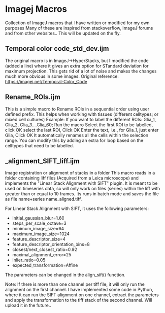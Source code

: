 # Imagej Macros
  Collection of ImageJ macros that I have written or modified for my own purposes
  Many of these are inspired from stackoverflow, ImageJ forums and from other websites..
  This will be updated on the fly.
 
## Temporal color code_std_dev.ijm
 
The original macro is in ImageJ->HyperStacks, but I modified the code (added a line) where it gives an extra option for STandard deviation for maximum projection. This gets rid of a lot of noise and makes the changes much more obvious in some images. 
Original reference: https://imagej.net/Temporal-Color_Code

## Rename_ROIs.ijm

This is a simple macro to Rename ROIs in a sequential order using user defined prefix. This helps when working with tissues (different celltypes; or mixed cell cultures)
Example: If you want to label the different ROIs: Glia_1, Glia_2, Glia_3....Glia_60; 
Run the macro
Select the first ROI to be labelled, click OK
select the last ROI, Click OK
Enter the text, i.e., for Glia_1, just enter Glia, Click OK
It automatically renames all the cells within the selection range.
You can modify this by adding an extra for loop based on the celltypes that need to be labelled.

## _alignment_SIFT_liff.ijm

Image registration or alignment of stacks in a folder
This macro reads in a folder containing liff files (Acquired from a Leica microscope) and implements the "Linear Stack Alignment with SIFT" plugin. It is meant to be used on timeseries data, so will only work on files (series) within the liff with greater than or equal to 10 frames. Its runs in batch mode and saves the file as file name+series name_aligned.tiff.

For Linear Stack Alignment with SIFT, it uses the following parameters:
* initial_gaussian_blur=1.60
* steps_per_scale_octave=3
* minimum_image_size=64
* maximum_image_size=1024
* feature_descriptor_size=4
* feature_descriptor_orientation_bins=8
* closest/next_closest_ratio=0.92
* maximal_alignment_error=25
* inlier_ratio=0.05
* expected_transformation=Affine

The parameters can be changed in the align_sift() function.

Note: If there is more than one channel per tiff file, it will only run the alignment on the first channel. I have implemented some code in Python, where it can run the SIFT alignment on one channel, extract the parameters and apply the transformation to the tiff stack of the second channel. Will upload it in the future..

